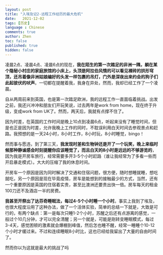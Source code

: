 ```yaml
---
layout: post
title: "入埃及记2-远程工作经历的最大危机"
date:   2021-12-02
tags: [历史]
language : Chinese
comments: true
author: Zhen
toc: false
published: true
hidden: false
---
```

凌晨2点、凌晨4点、凌晨6点的现在，**我在陌生的第一次踏足的非洲一隅，躺在某个隐秘小村庄的家庭旅馆的小床上，头顶是阿拉伯风情的可以看见裸砖的拱形穹顶，还吊着像非洲姑娘编好的头发一样包裹的吊灯，门外是深夜出来约会的狗子们此起彼伏的吠声**。一切都在提醒着我，我身在异处，然而，我却已经工作了一个凌晨。

自从两周前来到英国，也是第一次踏足欧洲，我的远程工作一直面临着挑战。出发之前，我还兴冲冲和朋友们开玩笑说，过去两年是work from home，现在终于升级，变成work from UK了。然而，两天后，我就有点撑不住了。

因为时差，在英国的工作时间是晚上10点到凌晨6点，听起来没有了睡觉时间，但是也正是因为时差，允许我晚上工作的同时，不耽误利用白天时间去参观景点和赶路。我预想的是一天24小时，8小时工作，8小时玩，8小时睡觉，bingo！

然而事与愿违，到了第三天，**我发现时差和生物钟还是开了一个玩笑，晚上来临时候那种静谧感会时刻提醒你应该睡觉了，而且白天的8小时是远远的不够游览的**，因为我是开房车旅行，经常需要多开3-5个小时赶路（谁让我经常为了多看一些而开启暴走模式）。大大的压缩了我的休息时间。

开房车一个原因是因为同时解决了交通和住宿问题，很方便，随时想睡就睡，想吃就吃，另一个原因是现在毕竟疫情，房车是能想到的接触最少的方式，当然，还有一个重要原因是英国的住宿着实贵，甚至比澳洲还要贵出快一倍。房车每天的租金100刀还不及酒店一半的房费。

**我甚至开祭出了达芬奇睡眠法，每过4-5个小时睡一个小时**。事实上我到了埃及，也很大程度沿用了这种办法，做了一个活体实验，简单的总结一下就是，大致是可行的，有两个缺点：第一是每次只睡1-2个小时，苏醒之后还有点游离的感觉，一般过个10几分钟，才可以完全清醒；另一个就是，可能是刚转变睡眠模式，每过3-4天，感觉困顿的激素就会爆棚到峰值，然后怎也睡不醒，经常一睡睡个10-12个小时才缓过来。不过和连续睡眠8小时比，这也已经给我留出了大量的自由时间了。

然而你以为这就是最大的挑战了吗
<!--stackedit_data:
eyJoaXN0b3J5IjpbMTQzMDc5NTMyXX0=
-->